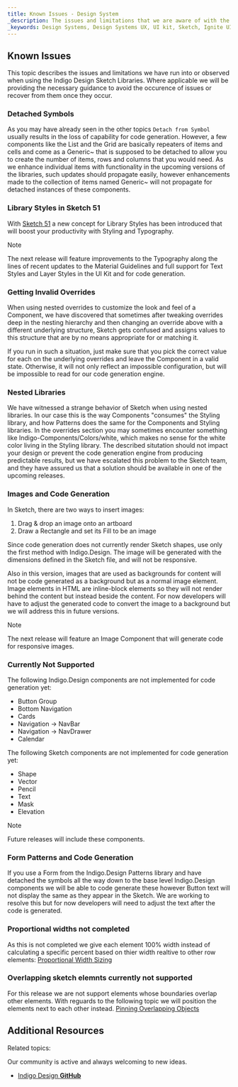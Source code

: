 ```yaml
---
title: Known Issues - Design System
_description: The issues and limitations that we are aware of with the guidance how to avoid or recover in case you run into them. 
_keywords: Design Systems, Design Systems UX, UI kit, Sketch, Ignite UI for Angular, Sketch to Angular, Sketch to Angular, Angular, Angular Design System, Export code from Sketch, Design Kits for Angular, Sketch HTML, Sketch to HTML, Sketch UI kits
---
```


## Known Issues

This topic describes the issues and limitations we have run into or observed when using the Indigo Design Sketch Libraries. Where applicable we will be providing the necessary guidance to avoid the occurence of issues or recover from them once they occur.

### Detached Symbols

As you may have already seen in the other topics `Detach from Symbol` usually results in the loss of capability for code generation. However, a few components like the List and the Grid are basically repeaters of items and cells and come as a Generic~ that is supposed to be detached to allow you to create the number of items, rows and columns that you would need. As we enhance individual items with functionality in the upcoming versions of the libraries, such updates should propagate easily, however enhancements made to the collection of items named Generic~ will not propagate for detached instances of these components.

### Library Styles in Sketch 51

With [Sketch 51](https://www.sketchapp.com/updates/#version-51) a new concept for Library Styles has been introduced that will boost your productivity with Styling and Typography.

> [!Note]
> The next release will feature improvements to the Typography along the lines of recent updates to the Material Guidelines and full support for Text Styles and Layer Styles in the UI Kit and for code generation.

### Getting Invalid Overrides

When using nested overrides to customize the look and feel of a Component, we have discovered that sometimes after tweaking overrides deep in the nesting hierarchy and then changing an override above with a different underlying structure, Sketch gets confused and assigns values to this structure that are by no means appropriate for or matching it.

If you run in such a situation, just make sure that you pick the correct value for each on the underlying overrides and leave the Component in a valid state. Otherwise, it will not only reflect an impossible configuration, but will be impossible to read for our code generation engine.

### Nested Libraries

We have witnessed a strange behavior of Sketch when using nested libraries. In our case this is the way Components "consumes" the Styling library, and how Patterns does the same for the Components and Styling libraries. In the overrides section you may sometimes encounter something like Indigo-Components/Colors/white, which makes no sense for the white color living in the Styling library. The described situtation should not impact your design or prevent the code generation engine from producing predictable results, but we have escalated this problem to the Sketch team, and they have assured us that a solution should be available in one of the upcoming releases.

### Images and Code Generation

In Sketch, there are two ways to insert images:

1.  Drag & drop an image onto an artboard
2.  Draw a Rectangle and set its Fill to be an image

Since code generation does not currently render Sketch shapes, use only the first method with Indigo.Design. The image will be generated with the dimensions defined in the Sketch file, and will not be responsive.

Also in this version, images that are used as backgrounds for content will not be code generated as a background but as a normal image element.  Image elements in HTML are inline-block elements so they will not render behind the content but instead beside the content.  For now developers will have to adjust the generated code to convert the image to a background but we will address this in future versions.

> [!Note]
> The next release will feature an Image Component that will generate code for responsive images.

### Currently Not Supported

The following Indigo.Design components are not implemented for code generation yet:

* Button Group
* Bottom Navigation
* Cards
* Navigation -> NavBar
* Navigation -> NavDrawer
* Calendar

The following Sketch components are not implemented for code generation yet:

* Shape
* Vector
* Pencil
* Text
* Mask
* Elevation

> [!Note]
> Future releases will include these components.

### Form Patterns and Code Generation

If you use a Form from the Indigo.Design Patterns library and have detached the symbols all the way down to the base level Indigo.Design components we will be able to code generate these however Button text will not display the same as they appear in the Sketch.  We are working to resolve this but for now developers will need to adjust the text after the code is generated.

### Proportional widths not completed

As this is not completed we give each element 100% width instead of calculating a specific percent based on thier width realtive to other row elements:
[Proportional Width Sizing](https://github.com/IgniteUI/indigo-design-docfx/blob/master/en/codegen/layout-codegen.md#proportional-width-sizing)

### Overlapping sketch elemnts currently not supported

For this release we are not support elements whose boundaries overlap other elements. With reguards to the following topic we will position the elements next to each other instead.
[Pinning Overlapping Objects](https://github.com/IgniteUI/indigo-design-docfx/blob/master/en/codegen/layout-codegen.md#pinning-overlapping-objects)

## Additional Resources

Related topics:

Our community is active and always welcoming to new ideas.

- [Indigo Design **GitHub**](https://github.com/IgniteUI/design-system-docfx)

